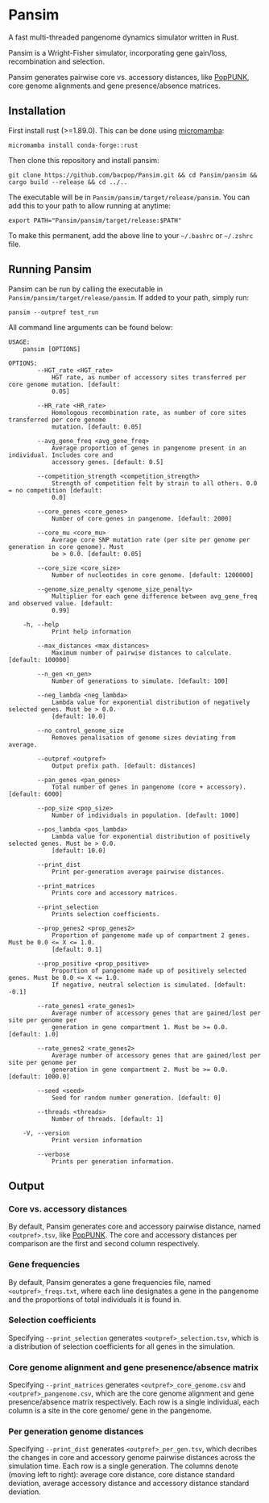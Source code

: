 # Pansim
A fast multi-threaded pangenome dynamics simulator written in Rust.

Pansim is a Wright-Fisher simulator, incorporating gene gain/loss, recombination and selection.

Pansim generates pairwise core vs. accessory distances, like [PopPUNK](https://github.com/bacpop/PopPUNK), core genome alignments and gene presence/absence matrices.

## Installation

First install rust (>=1.89.0). This can be done using [micromamba](https://mamba.readthedocs.io/en/latest/installation/micromamba-installation.html):

```
micromamba install conda-forge::rust
```

Then clone this repository and install pansim:

```
git clone https://github.com/bacpop/Pansim.git && cd Pansim/pansim && cargo build --release && cd ../..
```

The executable will be in `Pansim/pansim/target/release/pansim`. You can add this to your path to allow running at anytime:

```
export PATH="Pansim/pansim/target/release:$PATH"
```

To make this permanent, add the above line to your `~/.bashrc` or `~/.zshrc` file.

## Running Pansim

Pansim can be run by calling the executable in `Pansim/pansim/target/release/pansim`. If added to your path, simply run:

```
pansim --outpref test_run
```

All command line arguments can be found below:
```
USAGE:
    pansim [OPTIONS]

OPTIONS:
        --HGT_rate <HGT_rate>
            HGT rate, as number of accessory sites transferred per core genome mutation. [default:
            0.05]

        --HR_rate <HR_rate>
            Homologous recombination rate, as number of core sites transferred per core genome
            mutation. [default: 0.05]

        --avg_gene_freq <avg_gene_freq>
            Average proportion of genes in pangenome present in an individual. Includes core and
            accessory genes. [default: 0.5]

        --competition_strength <competition_strength>
            Strength of competition felt by strain to all others. 0.0 = no competition [default:
            0.0]

        --core_genes <core_genes>
            Number of core genes in pangenome. [default: 2000]

        --core_mu <core_mu>
            Average core SNP mutation rate (per site per genome per generation in core genome). Must
            be > 0.0. [default: 0.05]

        --core_size <core_size>
            Number of nucleotides in core genome. [default: 1200000]

        --genome_size_penalty <genome_size_penalty>
            Multiplier for each gene difference between avg_gene_freq and observed value. [default:
            0.99]

    -h, --help
            Print help information

        --max_distances <max_distances>
            Maximum number of pairwise distances to calculate. [default: 100000]

        --n_gen <n_gen>
            Number of generations to simulate. [default: 100]

        --neg_lambda <neg_lambda>
            Lambda value for exponential distribution of negatively selected genes. Must be > 0.0.
            [default: 10.0]

        --no_control_genome_size
            Removes penalisation of genome sizes deviating from average.

        --outpref <outpref>
            Output prefix path. [default: distances]

        --pan_genes <pan_genes>
            Total number of genes in pangenome (core + accessory). [default: 6000]

        --pop_size <pop_size>
            Number of individuals in population. [default: 1000]

        --pos_lambda <pos_lambda>
            Lambda value for exponential distribution of positively selected genes. Must be > 0.0.
            [default: 10.0]

        --print_dist
            Print per-generation average pairwise distances.

        --print_matrices
            Prints core and accessory matrices.

        --print_selection
            Prints selection coefficients.

        --prop_genes2 <prop_genes2>
            Proportion of pangenome made up of compartment 2 genes. Must be 0.0 <= X <= 1.0.
            [default: 0.1]

        --prop_positive <prop_positive>
            Proportion of pangenome made up of positively selected genes. Must be 0.0 <= X <= 1.0.
            If negative, neutral selection is simulated. [default: -0.1]

        --rate_genes1 <rate_genes1>
            Average number of accessory genes that are gained/lost per site per genome per
            generation in gene compartment 1. Must be >= 0.0. [default: 1.0]

        --rate_genes2 <rate_genes2>
            Average number of accessory genes that are gained/lost per site per genome per
            generation in gene compartment 2. Must be >= 0.0. [default: 1000.0]

        --seed <seed>
            Seed for random number generation. [default: 0]

        --threads <threads>
            Number of threads. [default: 1]

    -V, --version
            Print version information

        --verbose
            Prints per generation information.
```

## Output


### Core vs. accessory distances

By default, Pansim generates core and accessory pairwise distance, named `<outpref>.tsv`, like [PopPUNK](https://github.com/bacpop/PopPUNK). The core and accessory distances per comparison are the first and second column respectively.

### Gene frequencies

By default, Pansim generates a gene frequencies file, named `<outpref>_freqs.txt`, where each line designates a gene in the pangenome and the proportions of total individuals it is found in.

### Selection coefficients

Specifying `--print_selection` generates `<outpref>_selection.tsv`, which is a distribution of selection coefficients for all genes in the simulation.

### Core genome alignment and gene presenence/absence matrix

Specifying `--print_matrices` generates `<outpref>_core_genome.csv` and `<outpref>_pangenome.csv`, which are the core genome alignment and gene presence/absence matrix respectively. Each row is a single individual, each column is a site in the core genome/ gene in the pangenome.

### Per generation genome distances

Specifying `--print_dist` generates `<outpref>_per_gen.tsv`, which decribes the changes in core and accessory genome pairwise distances across the simulation time. Each row is a single generation. The columns denote (moving left to right): average core distance, core distance standard deviation, average accessory distance and accessory distance standard deviation.